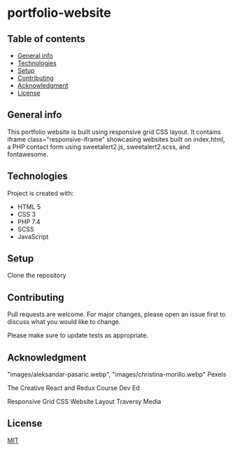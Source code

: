 # portfolio-website

## Table of contents

- [General info](#general-info)
- [Technologies](#technologies)
- [Setup](#setup)
- [Contributing](#contributing)
- [Acknowledgment](#acknowledgment)
- [License](#license)

## General info

This portfolio website is built using responsive grid CSS layout.
It contains iframe class="responsive-iframe" showcasing websites 
built on index.html, a PHP contact form using sweetalert2.js,
sweetalert2.scss, and fontawesome.

## Technologies

Project is created with:

- HTML 5
- CSS 3
- PHP 7.4
- SCSS
- JavaScript

## Setup

Clone the repository

## Contributing

Pull requests are welcome. For major changes, please open an
issue first to discuss what you would like to change.

Please make sure to update tests as appropriate.

## Acknowledgment

"images/aleksandar-pasaric.webp", "images/christina-morillo.webp"
Pexels

The Creative React and Redux Course Dev Ed

Responsive Grid CSS Website Layout Traversy Media

## License

[MIT](https://choosealicense.com/licenses/mit/)
